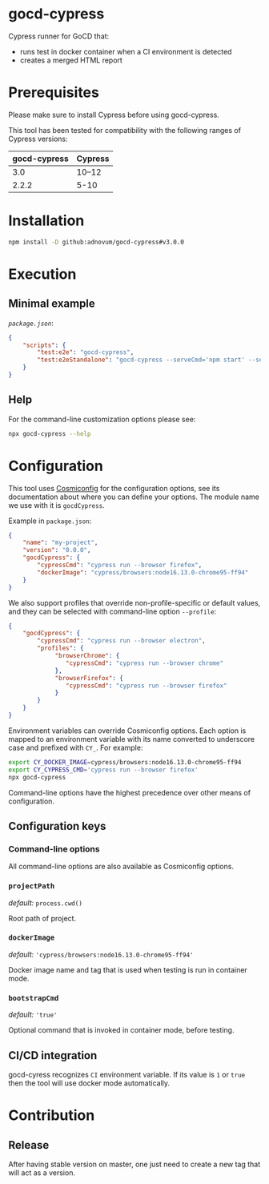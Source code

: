 
# gocd-cypress

Cypress runner for GoCD that:

- runs test in docker container when a CI environment is detected
- creates a merged HTML report

# Prerequisites

Please make sure to install Cypress before using gocd-cypress.

This tool has been tested for compatibility with the following ranges of Cypress versions:

| gocd-cypress | Cypress |
|-----|----|
| 3.0   | 10–12 |
| 2.2.2 | 5-10 |

# Installation

```bash
npm install -D github:adnovum/gocd-cypress#v3.0.0
```

# Execution

## Minimal example

*`package.json`*:

```json
{
    "scripts": {
        "test:e2e": "gocd-cypress",
        "test:e2eStandalone": "gocd-cypress --serveCmd='npm start' --serveHost=http://localhost:4200"
    }
}
```

## Help

For the command-line customization options please see:

```bash
npx gocd-cypress --help
```

# Configuration

This tool uses [Cosmiconfig](https://github.com/davidtheclark/cosmiconfig) for the configuration options, see its
documentation about where you can define your options. The module name we use with it is `gocdCypress`.

Example in `package.json`:

```json
{
    "name": "my-project",
    "version": "0.0.0",
    "gocdCypress": {
        "cypressCmd": "cypress run --browser firefox",
        "dockerImage": "cypress/browsers:node16.13.0-chrome95-ff94"
    }
}
```

We also support profiles that override non-profile-specific or default values, and they can be selected with command-line
option `--profile`:

```json
{
    "gocdCypress": {
        "cypressCmd": "cypress run --browser electron",
        "profiles": {
             "browserChrome": {
                "cypressCmd": "cypress run --browser chrome"
             },
             "browserFirefox": {
                "cypressCmd": "cypress run --browser firefox"
             }
        }
    }
}
```

Environment variables can override Cosmiconfig options. Each option is mapped to an environment variable with its name
converted to underscore case and prefixed with `CY_`. For example:

```bash
export CY_DOCKER_IMAGE=cypress/browsers:node16.13.0-chrome95-ff94
export CY_CYPRESS_CMD='cypress run --browser firefox'
npx gocd-cypress
```

Command-line options have the highest precedence over other means of configuration.

## Configuration keys

### Command-line options

All command-line options are also available as Cosmiconfig options.

### `projectPath`

*default:* `process.cwd()`

Root path of project.

### `dockerImage`

*default:* `'cypress/browsers:node16.13.0-chrome95-ff94'`

Docker image name and tag that is used when testing is run in container mode.

### `bootstrapCmd`

*default:* `'true'`

Optional command that is invoked in container mode, before testing.

## CI/CD integration

gocd-cyress recognizes `CI` environment variable. If its value is `1` or `true` then the tool will use docker mode automatically.

# Contribution

## Release

After having stable version on master, one just need to create a new tag that will act as a version.
